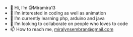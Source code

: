 - 👋 Hi, I’m @Miramira13
- 👀 I’m interested in coding as well as animation 
- 🌱 I’m currently learning php,  arduino and java
- 💞️ I’m looking to collaborate on people who loves to code
- 📫 How to reach me,  miralynsembran@gmail.com

<!---
Miramira13/Miramira13 is a ✨ special ✨ repository because its `README.md` (this file) appears on your GitHub profile.
You can click the Preview link to take a look at your changes.
--->
